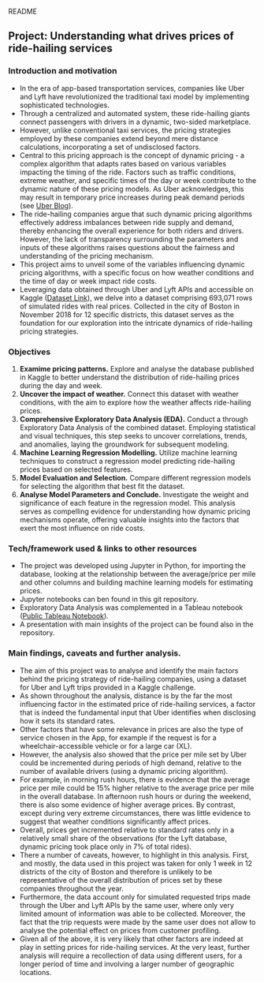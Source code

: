README

## Project: Understanding what drives prices of ride-hailing services

### Introduction and motivation
- In the era of app-based transportation services, companies like Uber and Lyft have revolutionized the traditional taxi model by implementing sophisticated technologies. 
- Through a centralized and automated system, these ride-hailing giants connect passengers with drivers in a dynamic, two-sided marketplace. 
- However, unlike conventional taxi services, the pricing strategies employed by these companies extend beyond mere distance calculations, incorporating a set of undisclosed factors.
- Central to this pricing approach is the concept of dynamic pricing - a complex algorithm that adapts rates based on various variables impacting the timing of the ride. Factors such as traffic conditions, extreme weather, and specific times of the day or week contribute to the dynamic nature of these pricing models. As Uber acknowledges, this may result in temporary price increases during peak demand periods (see [Uber Blog](https://www.uber.com/en-GB/blog/uber-dynamic-pricing/#:~:text=That%27s%20because%20of%20our%20dynamic,price%20during%20particularly%20busy%20periods.)).
- The ride-hailing companies argue that such dynamic pricing algorithms effectively address imbalances between ride supply and demand, thereby enhancing the overall experience for both riders and drivers. However, the lack of transparency surrounding the parameters and inputs of these algorithms raises questions about the fairness and understanding of the pricing mechanism.
- This project aims to unveil some of the variables influencing dynamic pricing algorithms, with a specific focus on how weather conditions and the time of day or week impact ride costs. 
- Leveraging data obtained through Uber and Lyft APIs and accessible on Kaggle ([Dataset Link](https://www.kaggle.com/datasets/ravi72munde/uber-lyft-cab-prices?select=cab_rides.csv)), we delve into a dataset comprising 693,071 rows of simulated rides with real prices. Collected in the city of Boston in November 2018 for 12 specific districts, this dataset serves as the foundation for our exploration into the intricate dynamics of ride-hailing pricing strategies.

### Objectives

1) **Examime pricing patterns.** Explore and analyse the database published in Kaggle to better understand the distribution of ride-hailing prices during the day and week.
2) **Uncover the impact of weather.** Connect this dataset with weather conditions, with the aim to explore how the weather affects ride-hailing prices.
3) **Comprehensive Exploratory Data Analysis (EDA).** Conduct a through Exploratory Data Analysis of the combined dataset. Employing statistical and visual techniques, this step seeks to uncover correlations, trends, and anomalies, laying the groundwork for subsequent modeling.
4) **Machine Learning Regression Modelling.** Utilize machine learning techniques to construct a regression model predicting ride-hailing prices based on selected features.
5) **Model Evaluation and Selection.** Compare different regression models for selecting the algorithm that best fit the dataset.
6) **Analyse Model Parameters and Conclude.** Investigate the weight and significance of each feature in the regression model. This analysis serves as compelling evidence for understanding how dynamic pricing mechanisms operate, offering valuable insights into the factors that exert the most influence on ride costs.

### Tech/framework used & links to other resources
- The project was developed using Jupyter in Python, for importing the database, looking at the relationship between the average/price per mile and other columns and building machine learning models for estimating prices.
- Jupyter notebooks can ben found in this git repository.
- Exploratory Data Analysis was complemented in a Tableau notebook ([Public Tableau Notebook](https://public.tableau.com/app/profile/antonio.montilla/viz/Ride_hiling_prices/Priceversuswind)).
- A presentation with main insights of the project can be found also in the repository.

### Main findings, caveats and further analysis.
- The aim of this project was to analyse and identify the main factors behind the pricing strategy of ride-hailing companies, using a dataset for Uber and Lyft trips provided in a Kaggle challenge.
- As shown throughout the analysis, distance is by the far the most influencing factor in the estimated price of ride-hailing services, a factor that is indeed the fundamental input that Uber identifies when disclosing how it sets its standard rates.
- Other factors that have some relevance in prices are also the type of service chosen in the App, for example if the request is for a wheelchair-accessible vehicle or for a large car (XL).
- However, the analysis also showed that the price per mile set by Uber could be incremented during periods of high demand, relative to the number of available drivers (using a dynamic pricing algorithm).
- For example, in morning rush hours, there is evidence that the average price per mile could be 15% higher relative to the average price per mile in the overall database. In afternoon rush hours or during the weekend, there is also some evidence of higher average prices. By contrast, except during very extreme circumstances, there was little evidence to suggest that weather conditions significantly affect prices.
- Overall, prices get incremented relative to standard rates only in a relatively small share of the observations (for the Lyft database, dynamic pricing took place only in 7% of total rides).
- There a number of caveats, however, to highlight in this analysis. First, and mostly, the data used in this project was taken for only 1 week in 12 districts of the city of Boston and therefore is unlikely to be representative of the overall distribution of prices set by these companies throughout the year.
- Furthermore, the data account only for simulated requested trips made through the Uber and Lyft APIs by the same user, where only very limited amount of information was able to be collected. Moreover, the fact that the trip requests were made by the same user does not allow to analyse the potential effect on prices from customer profiling.
- Given all of the above, it is very likely that other factors are indeed at play in setting prices for ride-hailing services. At the very least, further analysis will require a recollection of data using different users, for a longer period of time and involving a larger number of geographic locations.
